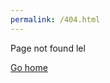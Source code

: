 ```yaml
---
permalink: /404.html
---
```

Page not found lel

[Go home](https://themememanhimself.github.io/schoolwork/)
